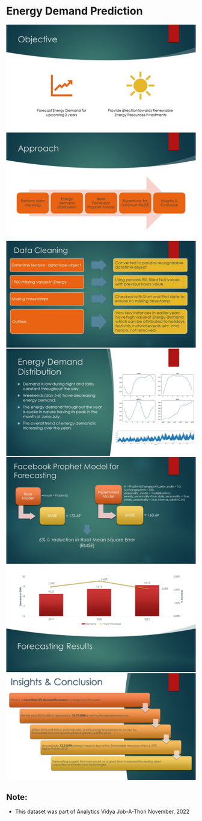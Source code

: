 # Energy Demand Prediction

![](https://github.com/sanjayd89/Energy_Demand_Prediction/blob/main/images/Image%20(1).JPG)
![](https://github.com/sanjayd89/Energy_Demand_Prediction/blob/main/images/Image%20(2).JPG)
![](https://github.com/sanjayd89/Energy_Demand_Prediction/blob/main/images/Image%20(3).JPG)
![](https://github.com/sanjayd89/Energy_Demand_Prediction/blob/main/images/Image%20(4).JPG)
![](https://github.com/sanjayd89/Energy_Demand_Prediction/blob/main/images/Image%20(5).JPG)
![](https://github.com/sanjayd89/Energy_Demand_Prediction/blob/main/images/Image%20(6).JPG)
![](https://github.com/sanjayd89/Energy_Demand_Prediction/blob/main/images/Image%20(7).JPG)

## Note:
- This dataset was part of Analytics Vidya Job-A-Thon November, 2022

